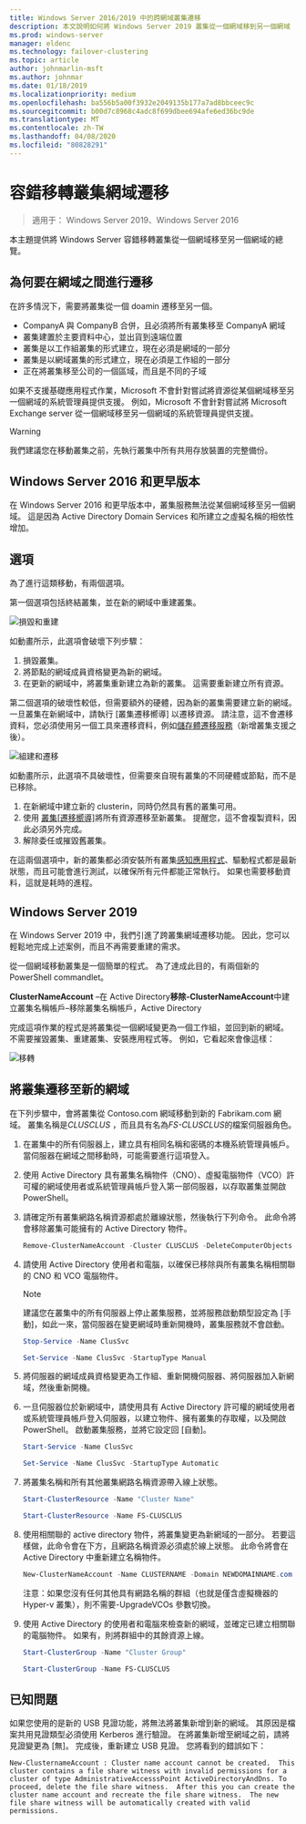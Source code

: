 ```yaml
---
title: Windows Server 2016/2019 中的跨網域叢集遷移
description: 本文說明如何將 Windows Server 2019 叢集從一個網域移到另一個網域
ms.prod: windows-server
manager: eldenc
ms.technology: failover-clustering
ms.topic: article
author: johnmarlin-msft
ms.author: johnmar
ms.date: 01/18/2019
ms.localizationpriority: medium
ms.openlocfilehash: ba556b5a00f3932e2049135b177a7ad8bbceec9c
ms.sourcegitcommit: b00d7c8968c4adc8f699dbee694afe6ed36bc9de
ms.translationtype: MT
ms.contentlocale: zh-TW
ms.lasthandoff: 04/08/2020
ms.locfileid: "80828291"
---
```

# <a name="failover-cluster-domain-migration"></a>容錯移轉叢集網域遷移

> 適用于： Windows Server 2019、Windows Server 2016

本主題提供將 Windows Server 容錯移轉叢集從一個網域移至另一個網域的總覽。

## <a name="why-migrate-between-domains"></a>為何要在網域之間進行遷移

在許多情況下，需要將叢集從一個 doamin 遷移至另一個。

- CompanyA 與 CompanyB 合併，且必須將所有叢集移至 CompanyA 網域
- 叢集建置於主要資料中心，並出貨到遠端位置
- 叢集是以工作組叢集的形式建立，現在必須是網域的一部分
- 叢集是以網域叢集的形式建立，現在必須是工作組的一部分
- 正在將叢集移至公司的一個區域，而且是不同的子域

如果不支援基礎應用程式作業，Microsoft 不會針對嘗試將資源從某個網域移至另一個網域的系統管理員提供支援。 例如，Microsoft 不會針對嘗試將 Microsoft Exchange server 從一個網域移至另一個網域的系統管理員提供支援。

   > [!WARNING]
   > 我們建議您在移動叢集之前，先執行叢集中所有共用存放裝置的完整備份。

## <a name="windows-server-2016-and-earlier"></a>Windows Server 2016 和更早版本

在 Windows Server 2016 和更早版本中，叢集服務無法從某個網域移至另一個網域。  這是因為 Active Directory Domain Services 和所建立之虛擬名稱的相依性增加。   

## <a name="options"></a>選項

為了進行這類移動，有兩個選項。

第一個選項包括終結叢集，並在新的網域中重建叢集。

![損毀和重建](media/Cross-Domain-Cluster-Migration/Cross-Cluster-Domain-Migration-1.gif)

如動畫所示，此選項會破壞下列步驟：

1. 損毀叢集。
2. 將節點的網域成員資格變更為新的網域。
3. 在更新的網域中，將叢集重新建立為新的叢集。  這需要重新建立所有資源。

第二個選項的破壞性較低，但需要額外的硬體，因為新的叢集需要建立新的網域。  一旦叢集在新網域中，請執行 [叢集遷移嚮導] 以遷移資源。 請注意，這不會遷移資料，您必須使用另一個工具來遷移資料，例如[儲存體遷移服務](../storage/storage-migration-service/overview.md)（新增叢集支援之後）。

![組建和遷移](media/Cross-Domain-Cluster-Migration/Cross-Cluster-Domain-Migration-2.gif)

如動畫所示，此選項不具破壞性，但需要來自現有叢集的不同硬體或節點，而不是已移除。

1. 在新網域中建立新的 clusterin，同時仍然具有舊的叢集可用。
2. 使用 [叢集[遷移嚮導]](https://docs.microsoft.com/previous-versions/windows/it-pro/windows-server-2008-R2-and-2008/cc754481(v=ws.10))將所有資源遷移至新叢集。 提醒您，這不會複製資料，因此必須另外完成。
3. 解除委任或摧毀舊叢集。

在這兩個選項中，新的叢集都必須安裝所有叢集[感知應用程式](https://technet.microsoft.com/aa369082(v=vs.90))、驅動程式都是最新狀態，而且可能會進行測試，以確保所有元件都能正常執行。  如果也需要移動資料，這就是耗時的進程。

## <a name="windows-server-2019"></a>Windows Server 2019

在 Windows Server 2019 中，我們引進了跨叢集網域遷移功能。  因此，您可以輕鬆地完成上述案例，而且不再需要重建的需求。  

從一個網域移動叢集是一個簡單的程式。 為了達成此目的，有兩個新的 PowerShell commandlet。

**ClusterNameAccount** –在 Active Directory**移除-ClusterNameAccount**中建立叢集名稱帳戶–移除叢集名稱帳戶，Active Directory

完成這項作業的程式是將叢集從一個網域變更為一個工作組，並回到新的網域。  不需要摧毀叢集、重建叢集、安裝應用程式等。 例如，它看起來會像這樣：

![移轉](media/Cross-Domain-Cluster-Migration/Cross-Cluster-Domain-Migration-3.gif)

## <a name="migrating-a-cluster-to-a-new-domain"></a>將叢集遷移至新的網域

在下列步驟中，會將叢集從 Contoso.com 網域移動到新的 Fabrikam.com 網域。  叢集名稱是*CLUSCLUS* ，而且具有名為*FS-CLUSCLUS*的檔案伺服器角色。

1. 在叢集中的所有伺服器上，建立具有相同名稱和密碼的本機系統管理員帳戶。  當伺服器在網域之間移動時，可能需要進行這項登入。
2. 使用 Active Directory 具有叢集名稱物件（CNO）、虛擬電腦物件（VCO）許可權的網域使用者或系統管理員帳戶登入第一部伺服器，以存取叢集並開啟 PowerShell。
3. 請確定所有叢集網路名稱資源都處於離線狀態，然後執行下列命令。  此命令將會移除叢集可能擁有的 Active Directory 物件。

   ```PowerShell
   Remove-ClusterNameAccount -Cluster CLUSCLUS -DeleteComputerObjects
   ```
4. 請使用 Active Directory 使用者和電腦，以確保已移除與所有叢集名稱相關聯的 CNO 和 VCO 電腦物件。

   > [!NOTE]
   > 建議您在叢集中的所有伺服器上停止叢集服務，並將服務啟動類型設定為 [手動]，如此一來，當伺服器在變更網域時重新開機時，叢集服務就不會啟動。

   ```PowerShell
   Stop-Service -Name ClusSvc

   Set-Service -Name ClusSvc -StartupType Manual
   ```

5. 將伺服器的網域成員資格變更為工作組、重新開機伺服器、將伺服器加入新網域，然後重新開機。
6. 一旦伺服器位於新網域中，請使用具有 Active Directory 許可權的網域使用者或系統管理員帳戶登入伺服器，以建立物件、擁有叢集的存取權，以及開啟 PowerShell。 啟動叢集服務，並將它設定回 [自動]。

   ```PowerShell
   Start-Service -Name ClusSvc

   Set-Service -Name ClusSvc -StartupType Automatic
   ```
7. 將叢集名稱和所有其他叢集網路名稱資源帶入線上狀態。

   ```PowerShell
   Start-ClusterResource -Name "Cluster Name"

   Start-ClusterResource -Name FS-CLUSCLUS
   ```

8. 使用相關聯的 active directory 物件，將叢集變更為新網域的一部分。 若要這樣做，此命令會在下方，且網路名稱資源必須處於線上狀態。  此命令將會在 Active Directory 中重新建立名稱物件。

   ```PowerShell
   New-ClusterNameAccount -Name CLUSTERNAME -Domain NEWDOMAINNAME.com -UpgradeVCOs
   ```

    注意：如果您沒有任何其他具有網路名稱的群組（也就是僅含虛擬機器的 Hyper-v 叢集），則不需要-UpgradeVCOs 參數切換。

9. 使用 Active Directory 的使用者和電腦來檢查新的網域，並確定已建立相關聯的電腦物件。 如果有，則將群組中的其餘資源上線。

   ```PowerShell
   Start-ClusterGroup -Name "Cluster Group"

   Start-ClusterGroup -Name FS-CLUSCLUS
   ```

## <a name="known-issues"></a>已知問題

如果您使用的是新的 USB 見證功能，將無法將叢集新增到新的網域。  其原因是檔案共用見證類型必須使用 Kerberos 進行驗證。  在將叢集新增至網域之前，請將見證變更為 [無]。  完成後，重新建立 USB 見證。  您將看到的錯誤如下：

```
New-ClusternameAccount : Cluster name account cannot be created.  This cluster contains a file share witness with invalid permissions for a cluster of type AdministrativeAccesssPoint ActiveDirectoryAndDns. To proceed, delete the file share witness.  After this you can create the cluster name account and recreate the file share witness.  The new file share witness will be automatically created with valid permissions.
```

